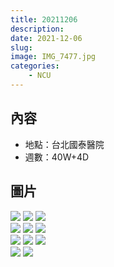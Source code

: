 ```yaml
---
title: 20211206
description: 
date: 2021-12-06
slug: 
image: IMG_7477.jpg
categories:
    - NCU
---
```


## 內容

* 地點：台北國泰醫院
* 週數：40W+4D

## 圖片

![](IMG_2781.jpg)  ![](IMG_2782.jpg)  ![](IMG_2783.jpg)  
![](IMG_2784.jpg)  ![](IMG_2785.jpg)  ![](IMG_2786.jpg)  
![](IMG_2787.jpg)  ![](IMG_2788.jpg)  ![](IMG_2789.jpg)  
![](IMG_7476.jpg)  ![](IMG_7477.jpg)  
